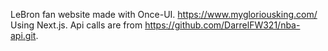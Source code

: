 LeBron fan website made with Once-UI. 
https://www.mygloriousking.com/
Using Next.js. Api calls are from https://github.com/DarrelFW321/nba-api.git.
